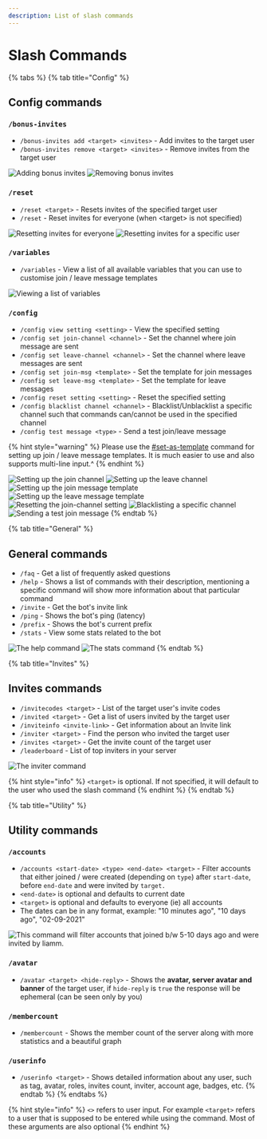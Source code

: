 ```yaml
---
description: List of slash commands
---
```


# Slash Commands

{% tabs %}
{% tab title="Config" %}
## Config commands



### `/bonus-invites`

* `/bonus-invites add <target> <invites>` - Add invites to the target user
* `/bonus-invites remove <target> <invites>` - Remove invites from the target user

![Adding bonus invites](https://cdn.discordapp.com/attachments/889530273618886686/898193226832412702/unknown.png) ![Removing bonus invites](https://cdn.discordapp.com/attachments/889530273618886686/898193447494770718/unknown.png)

### `/reset`

* `/reset <target>` - Resets invites of the specified target user
* `/reset` - Reset invites for everyone (when \<target> is not specified)

![Resetting invites for everyone](https://cdn.discordapp.com/attachments/889530273618886686/898200612422942720/unknown.png) ![Resetting invites for a specific user ](https://cdn.discordapp.com/attachments/889530273618886686/898200657239097364/unknown.png)

### `/variables`

* `/variables` - View a list of all available variables that you can use to customise join / leave message templates 

![Viewing a list of variables](https://cdn.discordapp.com/attachments/889530273618886686/898201384934051860/unknown.png)





### `/config`

* `/config view setting <setting>` - View the specified setting
* `/config set join-channel <channel>` - Set the channel where join message are sent
* `/config set leave-channel <channel>` - Set the channel where leave messages are sent
* `/config set join-msg <template>` - Set the template for join messages
* `/config set leave-msg <template>` - Set the template for leave messages
* `/config reset setting <setting>` - Reset the specified setting
* `/config blacklist channel <channel>` - Blacklist/Unblacklist a specific channel such that commands can/cannot be used in the specified channel
* `/config test message <type>` - Send a test join/leave message





{% hint style="warning" %}
Please use the [#set-as-template](context-menu-commands.md#set-as-template "mention") command for setting up join / leave message templates. It is much easier to use and also supports multi-line input.^
{% endhint %}





![Setting up the join channel](https://cdn.discordapp.com/attachments/889530273618886686/898137361412657152/unknown.png) ![Setting up the leave channel](https://media.discordapp.net/attachments/889530273618886686/898137443440685056/unknown.png) ![Setting up the join message template](https://cdn.discordapp.com/attachments/889530273618886686/898196313391398912/unknown.png) ![Setting up the leave message template](https://cdn.discordapp.com/attachments/889530273618886686/898196571559174195/unknown.png) ![Resetting the join-channel setting](https://media.discordapp.net/attachments/889530273618886686/898197130798301264/unknown.png?width=1440\&height=141) ![Blacklisting a specific channel](https://cdn.discordapp.com/attachments/889530273618886686/898197527671758848/unknown.png) ![Sending a test join message](https://cdn.discordapp.com/attachments/889530273618886686/898197584865267712/unknown.png)
{% endtab %}

{% tab title="General" %}
## General commands



* `/faq` - Get a list of frequently asked questions 
* `/help` - Shows a list of commands with their description, mentioning a specific command will show more information about that particular command
* `/invite` - Get the bot's invite link
* `/ping` - Shows the bot's ping (latency)
* `/prefix` - Shows the bot's current prefix 
* `/stats` - View some stats related to the bot

![The help command](https://cdn.discordapp.com/attachments/889530273618886686/898202869898027038/unknown.png) ![The stats command](https://cdn.discordapp.com/attachments/889530273618886686/898202960536952892/unknown.png)
{% endtab %}

{% tab title="Invites" %}
## Invites commands



* `/invitecodes <target>` - List of the target user's invite codes
* `/invited <target>` - Get a list of users invited by the target user
* `/inviteinfo <invite-link>` - Get information about an Invite link
* `/inviter <target>` - Find the person who invited the target user
* `/invites <target>` - Get the invite count of the target user 
* `/leaderboard` - List of top inviters in your server



![The inviter command](https://cdn.discordapp.com/attachments/889530273618886686/898207843960913990/unknown.png)

{% hint style="info" %}
`<target>` is optional. If not specified, it will default to the user who used the slash command
{% endhint %}
{% endtab %}

{% tab title="Utility" %}
## Utility commands



### `/accounts`

* `/accounts <start-date> <type> <end-date> <target>` - Filter accounts that either joined / were created (depending on `type`) after `start-date`, before `end-date` and were invited by `target.`
* `<end-date>` is optional and defaults to current date
* `<target>` is optional and defaults to everyone (ie) all accounts
* The dates can be in any format, example: "10 minutes ago", "10 days ago", "02-09-2021"

![This command will filter accounts that joined b/w 5-10 days ago and were invited by liamm.](https://cdn.discordapp.com/attachments/889530273618886686/898208628857765989/unknown.png)



### `/avatar`

* `/avatar <target> <hide-reply>` - Shows the **avatar, server avatar and banner** of the target user, if `hide-reply` is `true` the response will be ephemeral (can be seen only by you)



### `/membercount`

* `/membercount` - Shows the member count of the server along with more statistics and a beautiful graph



### `/userinfo`

* `/userinfo <target>` - Shows detailed information about any user, such as tag, avatar, roles, invites count, inviter, account age, badges, etc.
{% endtab %}
{% endtabs %}

{% hint style="info" %}
`<>` refers to user input. For example `<target>` refers to a user that is supposed to be entered while using the command. Most of these arguments are also optional
{% endhint %}

